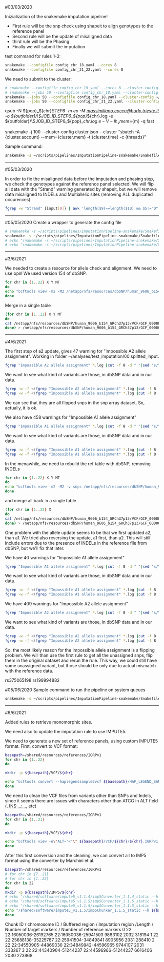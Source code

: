 
#03/03/2020

Inizialization of the snakemake imputation pipeline!

* First rule will be the snp check using shapeit to align genotypes to the reference panel
* Second rule will be the update of misaligned data
* third rule will be the Phasing
* Finally we will submit the imputation

test command for rules 1-3:
```bash
snakemake --configfile config_chr_18.yaml --cores 8 
snakemake --configfile config_chr_21_22.yaml --cores 8 
```

We need to submit to the cluster:

```bash
# snakemake --configfile config_chr_18.yaml --cores 8 --cluster-config SGE_cluster.json --cluster "qsub -N ${pop}_${chr}_STEP6 -m ea -M {cluster.user_mail} -pe {cluster.parall_env} {threads} -o {config.output_folder}/\$JOB_ID_{config.pop}_{config.chr}.log -e {config.output_folder}/\$JOB_ID_STEP6_{config.pop}_{config.chr}.e -V -l h_vmem={cluster.mem} -q {cluster.queue}"
# snakemake --jobs 50 --configfile config_chr_18.yaml --cluster-config ~/scripts/pipelines/ImputationPipeline-snakemake/SGE_cluster.json --cluster "qsub -N ${pop}_${chr}_STEP6 -m ea -M {cluster.user_mail} -pe {cluster.parall_env} {threads} -o {config.output_folder}/\$JOB_ID_{config.pop}_{config.chr}.log -e {config.output_folder}/\$JOB_ID_STEP6_{config.pop}_{config.chr}.e -V -l h_vmem={cluster.mem} -q {cluster.queue}"
snakemake --jobs 50 --configfile config_chr_18.yaml --cluster-config ~/scripts/pipelines/ImputationPipeline-snakemake/SGE_cluster.json --cluster "qsub -N {config[pop]}_{config[chr]}_{rule} -m ea -M {cluster.user_mail} -pe {cluster.parall_env} {threads} -o {config[output_folder]}/\$JOB_ID_{config[pop]}_{config[chr]}.log -e {config[output_folder]}/\$JOB_ID_{config[pop]}_{config[chr]}.e -V -l h_vmem={cluster.mem} -q {cluster.queue}"
snakemake --jobs 50 --configfile config_chr_21_22.yaml --cluster-config ~/scripts/pipelines/ImputationPipeline-snakemake/SGE_cluster.json --cluster "qsub -N {config[pop]}_{wildcards.chrom}_{rule} -m ea -M {cluster.user_mail} -pe {cluster.parall_env} {threads} -o {config[output_folder]}/\$JOB_ID_{config[pop]}_{wildcards.chrom}.log -e {config[output_folder]}/\$JOB_ID_{config[pop]}_{wildcards.chrom}.e -V -l h_vmem={cluster.mem} -q {cluster.queue}"
```

qsub -N ${pop}_${chr}_STEP6 -m ea -M massimiliano.cocca@burlo.trieste.it -o ${outfolder}/\$JOB_ID_STEP6_${pop}_${chr}.log -e ${outfolder}/\$JOB_ID_STEP6_${pop}_${chr}.log.e -V -l h_vmem=${m} -q fast

snakemake -j 100 --cluster-config cluster.json --cluster "sbatch -A {cluster.account} --mem={cluster.mem} -t {cluster.time} -c {threads}"


Sample command:

```bash
snakemake -s ~/scripts/pipelines/ImputationPipeline-snakemake/Snakefile -p -r --configfile /home/cocca/analyses/test_imputation_20210604/config_test_2.yaml --cores 10 --keep-going
```

---
#05/03/2020

In order to fix the misaligned data before the imputation and phasing step, we check the genotypes against the reference panel selected.
We will flip all data with the "Strand" warning generated by shapeit, but we will remove data misaligned to INDELs and Multiallelic sites (removing ALL duplicated occurences)

```bash
fgrep -w "Strand" {input[0]} | awk 'length($9)==length($10) && $5!="D" && $5!="I"' | cut -f 4 | sort|uniq -u > {output.strand_rsid}
```

---
#05/05/2020
Create a wrapper to generate the config file

```bash
# snakemake -s ~/scripts/pipelines/ImputationPipeline-snakemake/Snakefile -p -r --jobs 50 --configfile /home/cocca/analyses/test_imputation/config_test_2.yaml --cluster-config ~/scripts/pipelines/ImputationPipeline-snakemake/SGE_cluster.json --cluster "qsub -N {config[cohort_name]}_{wildcards.chr}_{rule} -V -cwd -m ea -M {cluster.user_mail} -pe {cluster.parall_env} {threads} -o {config[paths][log_folder]}/\$JOB_ID_{config[cohort_name]}_{wildcards.chr}.log -e {config[paths][log_folder]}/\$JOB_ID_{config[cohort_name]}_{wildcards.chr}.e -V -l h_vmem={cluster.mem} -q {cluster.queue}"
snakemake -s ~/scripts/pipelines/ImputationPipeline-snakemake/Snakefile -p -r --jobs 50 --configfile /home/cocca/analyses/test_imputation_20210604/config_test_2.yaml --cluster-config ~/scripts/pipelines/ImputationPipeline-snakemake/SGE_cluster.json --keep-going --cluster "qsub -N {config[cohort_name]}_{rule} -V -cwd -m ea -M {cluster.user_mail} -pe {cluster.parall_env} {threads} -o {config[paths][log_folder]}/\$JOB_ID_{config[cohort_name]}_{rule}.log -e {config[paths][log_folder]}/\$JOB_ID_{config[cohort_name]}_{rule}.e -V -l h_vmem={cluster.mem} -q {cluster.queue}"
# echo "snakemake -s ~/scripts/pipelines/ImputationPipeline-snakemake/Snakefile -p -r --configfile /home/cocca/analyses/test_imputation_20210604/config_test_2.yaml --cores 30 --keep-going"
# echo "snakemake -s ~/scripts/pipelines/ImputationPipeline-snakemake/Snakefile -p -r --configfile /home/cocca/analyses/test_imputation/config_test_2.yaml --cores 32 " | qsub -N test_imputation -o ./
```

---
#3/6/2021

We needed to create a resource for allele check and alignment.
We need to use opnl
We used version 154 of dbSNP.

```bash
for chr in {1..22} X Y MT
do
echo "bcftools view -m2 -M2 /netapp/nfs/resources/dbSNP/human_9606_b154_GRCh37p13/VCF/GCF_000001405.25.chr${chr}.vcf.gz |bcftools query -f'%CHROM\t%POS\t%ID\t%REF\t%ALT\n' > /netapp/nfs/resources/dbSNP/human_9606_b154_GRCh37p13/VCF/GCF_000001405.25.chr${chr}.dbSNP154.tab" | qsub -N get_${chr}_data -V -cwd -l h_vmem=15G -q fast
done
```

Merge in a single table

```bash
(for chr in {1..22} X Y MT
do
cat /netapp/nfs/resources/dbSNP/human_9606_b154_GRCh37p13/VCF/GCF_000001405.25.chr${chr}.dbSNP154.tab
done) > /netapp/nfs/resources/dbSNP/human_9606_b154_GRCh37p13/GCF_000001405.25.dbSNP154.tab
```

---
#4/6/2021

The first step of a2 update, gives 47 warning for "Impossible A2 allele assignment".
Working in folder ~/analyses/test_imputation/00.splitted_input.

```bash
fgrep "Impossible A2 allele assignment" *.log |cut -f 8 -d " "|sed 's/\.//g'
```

We want to see what kind of variants are those, in dbSNP data and in our data.

```bash
fgrep -w -f <(fgrep "Impossible A2 allele assignment" *.log |cut -f 8 -d " "|sed 's/\.//g') /netapp/nfs/resources/dbSNP/human_9606_b154_GRCh37p13/GCF_000001405.25.dbSNP154.tab > ../impossible_a2_assign_dbSNP.tab
fgrep -w -f <(fgrep "Impossible A2 allele assignment" *.log |cut -f 8 -d " "|sed 's/\.//g') Slo_POP_snps_only_mapUpdateExt.bim
```

We can see that they are all flipped snps in the snp array dataset. So, actually, it is ok.

We also have 458 warnings for "Impossible A1 allele assignment"

```bash
fgrep "Impossible A1 allele assignment" *.log |cut -f 8 -d " "|sed 's/\.//g'
```

We want to see what kind of variants are those, in dbSNP data and in our data.

```bash
fgrep -w -f <(fgrep "Impossible A1 allele assignment" *.log |cut -f 8 -d " "|sed 's/\.//g') /netapp/nfs/resources/dbSNP/human_9606_b154_GRCh37p13/GCF_000001405.25.dbSNP154.tab > ../impossible_a1_assign_dbSNP.tab
fgrep -w -f <(fgrep "Impossible A1 allele assignment" *.log |cut -f 8 -d " "|sed 's/\.//g') *.bim
```


In the menawhile, we need to rebuild the ref table with dbSNP, removing INDELs

```bash
for chr in {1..22} X Y MT
do
echo "bcftools view -m2 -M2 -v snps /netapp/nfs/resources/dbSNP/human_9606_b154_GRCh37p13/VCF/GCF_000001405.25.chr${chr}.vcf.gz |bcftools query -f'%CHROM\t%POS\t%ID\t%REF\t%ALT\n' > /netapp/nfs/resources/dbSNP/human_9606_b154_GRCh37p13/VCF/GCF_000001405.25.chr${chr}.dbSNP154.tab" | qsub -N get_${chr}_data -V -cwd -l h_vmem=15G -q fast
done
```

and merge all back in a single table

```bash
(for chr in {1..22} X
do
cat /netapp/nfs/resources/dbSNP/human_9606_b154_GRCh37p13/VCF/GCF_000001405.25.chr${chr}.dbSNP154.tab
done) > /netapp/nfs/resources/dbSNP/human_9606_b154_GRCh37p13/GCF_000001405.25.SNPS.dbSNP154.tab
```

One problem with the allele update seems to be that we first updated a2, than a1. We tried also reversing the update, a1 first, than a2. This will still include errors due to the presence of INDELs in the reference file from dbSNP, but we'll fix that later.

We have 40 warnings for "Impossible A1 allele assignment"

```bash
fgrep "Impossible A1 allele assignment" *.log |cut -f 8 -d " "|sed 's/\.//g'
```

We want to see what kind of variants are those, in dbSNP data and in our data.

```bash
fgrep -w -f <(fgrep "Impossible A1 allele assignment" *.log |cut -f 8 -d " "|sed 's/\.//g') /netapp/nfs/resources/dbSNP/human_9606_b154_GRCh37p13/GCF_000001405.25.SNPS.dbSNP154.tab > ../impossible_a1_assign_dbSNP.tab
fgrep -w -f <(fgrep "Impossible A1 allele assignment" *.log |cut -f 8 -d " "|sed 's/\.//g') *.bim
```

We have 409 warnings for "Impossible A2 allele assignment"

```bash
fgrep "Impossible A2 allele assignment" *.log |cut -f 8 -d " "|sed 's/\.//g'
```

We want to see what kind of variants are those, in dbSNP data and in our data.

```bash
fgrep -w -f <(fgrep "Impossible A2 allele assignment" *.log |cut -f 8 -d " "|sed 's/\.//g') /netapp/nfs/resources/dbSNP/human_9606_b154_GRCh37p13/GCF_000001405.25.dbSNP154.tab > ../impossible_a2_assign_dbSNP.tab
fgrep -w -f <(fgrep "Impossible A2 allele assignment" *.log |cut -f 8 -d " "|sed 's/\.//g') Slo_POP_snps_only_mapUpdateExt.bim
```

So, the most likely reason for the impossible allele assignment is a flipping problem. 
We will than use the first rule to get all the unassigned snps, flip them in the original dataset and rerun the rule.
This way, we could still have some unassigned variant, but those should be only due to actual mismatch with the reference data.

rs375065198
rs199994882


#05/06/2020
Sample command to run the pipeline on system queues

```bash
snakemake -s ~/scripts/pipelines/ImputationPipeline-snakemake/Snakefile -p -r --jobs 50 --configfile /home/cocca/analyses/test_imputation_20210604/config_test_2.yaml --cluster-config ~/scripts/pipelines/ImputationPipeline-snakemake/SGE_cluster.json --keep-going --cluster "qsub -N {config[cohort_name]}_{rule} -V -cwd -m ea -M {cluster.user_mail} -pe {cluster.parall_env} {threads} -o {config[paths][log_folder]}/\\$JOB_ID_{config[cohort_name]}_{rule}.log -e {config[paths][log_folder]}/\\$JOB_ID_{config[cohort_name]}_{rule}.e -V -l h_vmem={cluster.mem} -q {cluster.queue}"
```

---
#6/6/2021

Added rules to retrieve monomorphic sites.

We need also to update the imputation rule to use IMPUTE5.

We need to generate a new set of reference panels, using custom IMPUTE5 format.
First, convert to VCF format:

```bash
basepath=/shared/resources/references/IGRPv1
for chr in {1..22}
do

mkdir -p ${basepath}/VCF/${chr}

echo "bcftools convert --haplegendsample2vcf ${basepath}/HAP_LEGEND_SAMPLES/${chr}/${chr}.IGRPv1.hap.gz,${basepath}/HAP_LEGEND_SAMPLES/${chr}/${chr}.IGRPv1.legend.gz,${basepath}/HAP_LEGEND_SAMPLES/${chr}/${chr}.IGRPv1.samples -O z -o ${basepath}/VCF/${chr}/${chr}.IGRPv1.vcf.gz;tabix -p vcf ${basepath}/VCF/${chr}/${chr}.IGRPv1.vcf.gz" |qsub -N convert_${chr}_vcf -V -cwd -l h_vmem=15G -q fast
done
```

We need to clean the VCF files from variants other than SNPs and Indels, since it seems there are issues with characters other than ATCG in ALT field (<CN0>, <INS:...:...>, etc)

```bash
basepath=/shared/resources/references/IGRPv1
for chr in {1..21}
do

mkdir -p ${basepath}/VCF/${chr}

echo "bcftools view -e\"ALT~'<'\" ${basepath}/VCF/${chr}/${chr}.IGRPv1.vcf.gz -O z -o ${basepath}/VCF/${chr}/${chr}.IGRPv1.clean.vcf.gz;tabix -p vcf ${basepath}/VCF/${chr}/${chr}.IGRPv1.clean.vcf.gz" |qsub -N clean_${chr}_vcf -V -cwd -l h_vmem=15G -q fast
done
```


After this first conversion and the cleaning, we can convert all to IMP5 format using the converter by Marchini et al.

```bash
basepath=/shared/resources/references/IGRPv1
# for chr in {7..21}
# for chr in {1..22}
for chr in 22
do
mkdir -p ${basepath}/IMP5/${chr}
# echo "/shared/software/impute5_v1.1.4/imp5Converter_1.1.4_static --h ${basepath}/VCF/${chr}/${chr}.IGRPv1.vcf.gz --r ${chr} --o ${basepath}/IMP5/${chr}/${chr}.IGRPv1.imp5" |qsub -N convert_${chr}_imp5 -V -cwd -l h_vmem=15G -q fast
# echo "/shared/software/impute5_v1.1.5/imp5Converter_1.1.5_static --h ${basepath}/VCF/${chr}/${chr}.IGRPv1.vcf.gz --r ${chr} --o ${basepath}/IMP5/${chr}/${chr}.IGRPv1.imp5" |qsub -N convert_${chr}_imp5 -V -cwd -l h_vmem=15G -q fast
# echo "/shared/software/impute5_v1.1.5/imp5Converter_1.1.5_static --h ${basepath}/VCF/${chr}/${chr}.IGRPv1.clean.vcf.gz --r ${chr} --o ${basepath}/IMP5/${chr}/${chr}.IGRPv1.imp5" |qsub -N convert_${chr}_imp5 -V -cwd -l h_vmem=15G -q fast
echo "/shared/software/impute5_v1.1.5/imp5Chunker_1.1.5_static --h ${basepath}/VCF/${chr}/${chr}.IGRPv1.clean.vcf.gz --r ${chr} --g /home/cocca/analyses/test_imputation_20210604/04.phased_data/IGRPv1/Slo_POP_22_phased.vcf.gz --o /home/cocca/analyses/test_imputation_20210604/04.phased_data/IGRPv1/Slo_POP_22_phased.coordinates.txt" |qsub -N chunk_${chr}_imp5 -V -cwd -l h_vmem=15G -q fast
done
```


Chunk ID / chromosome ID / Buffered region / Imputation region /Length / Number of target markers / Number of reference markers
0       22      22:16050036-26192765    22:16050036-25941503    9883102 2032    318194
1       22      22:25688138-35225787    22:25941504-34849841    8905956 2031    288410
2       22      22:34550905-44869030    22:34849842-44596965    9744107 2031    333267
3       22      22:44340904-51244237    22:44596966-51244237    6616406 2030    273868
